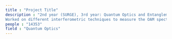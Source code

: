 ```yaml
---
title : "Project Title"
description : "2nd year (SURGE), 3rd year: Quantum Optics and Entanglement Lab, IITK (Dr. Anand Jha):
Worked on different interferometric techniques to measure the OAM spectrum of entangled light produced by the spontaneous parametric down-conversion process."
people : "14353"
field : "Quantum Optics"
---
```

